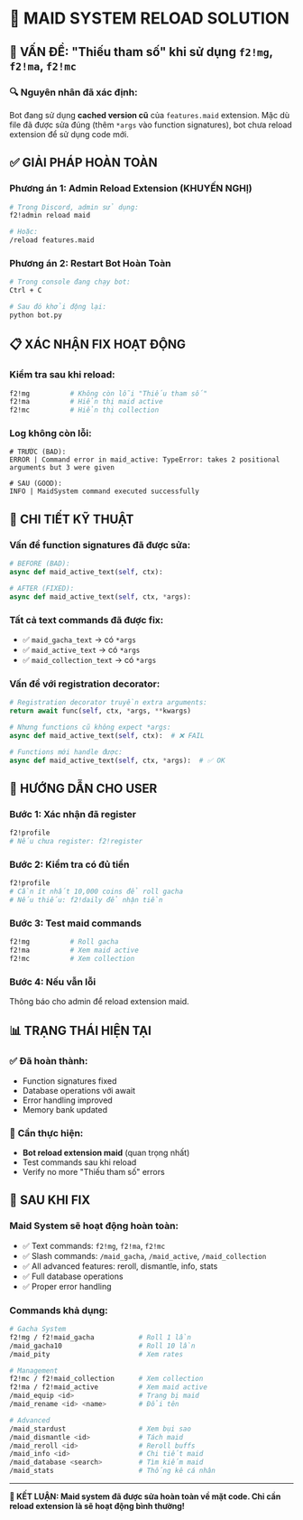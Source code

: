 # 🎀 MAID SYSTEM RELOAD SOLUTION

## 🚨 **VẤN ĐỀ**: "Thiếu tham số" khi sử dụng `f2!mg`, `f2!ma`, `f2!mc`

### 🔍 **Nguyên nhân đã xác định**:
Bot đang sử dụng **cached version cũ** của `features.maid` extension. Mặc dù file đã được sửa đúng (thêm `*args` vào function signatures), bot chưa reload extension để sử dụng code mới.

## ✅ **GIẢI PHÁP HOÀN TOÀN**

### **Phương án 1: Admin Reload Extension (KHUYẾN NGHỊ)**
```bash
# Trong Discord, admin sử dụng:
f2!admin reload maid

# Hoặc:
/reload features.maid
```

### **Phương án 2: Restart Bot Hoàn Toàn**
```bash
# Trong console đang chạy bot:
Ctrl + C

# Sau đó khởi động lại:
python bot.py
```

## 📋 **XÁC NHẬN FIX HOẠT ĐỘNG**

### **Kiểm tra sau khi reload:**
```bash
f2!mg          # Không còn lỗi "Thiếu tham số"
f2!ma          # Hiển thị maid active
f2!mc          # Hiển thị collection
```

### **Log không còn lỗi:**
```
# TRƯỚC (BAD):
ERROR | Command error in maid_active: TypeError: takes 2 positional arguments but 3 were given

# SAU (GOOD):  
INFO | MaidSystem command executed successfully
```

## 🔧 **CHI TIẾT KỸ THUẬT**

### **Vấn đề function signatures đã được sửa:**
```python
# BEFORE (BAD):
async def maid_active_text(self, ctx):

# AFTER (FIXED):
async def maid_active_text(self, ctx, *args):
```

### **Tất cả text commands đã được fix:**
- ✅ `maid_gacha_text` → có `*args`
- ✅ `maid_active_text` → có `*args`
- ✅ `maid_collection_text` → có `*args`

### **Vấn đề với registration decorator:**
```python
# Registration decorator truyền extra arguments:
return await func(self, ctx, *args, **kwargs)

# Nhưng functions cũ không expect *args:
async def maid_active_text(self, ctx):  # ❌ FAIL

# Functions mới handle được:
async def maid_active_text(self, ctx, *args):  # ✅ OK
```

## 🎯 **HƯỚNG DẪN CHO USER**

### **Bước 1: Xác nhận đã register**
```bash
f2!profile
# Nếu chưa register: f2!register
```

### **Bước 2: Kiểm tra có đủ tiền**
```bash
f2!profile
# Cần ít nhất 10,000 coins để roll gacha
# Nếu thiếu: f2!daily để nhận tiền
```

### **Bước 3: Test maid commands**
```bash
f2!mg          # Roll gacha
f2!ma          # Xem maid active  
f2!mc          # Xem collection
```

### **Bước 4: Nếu vẫn lỗi**
Thông báo cho admin để reload extension maid.

## 📊 **TRẠNG THÁI HIỆN TẠI**

### ✅ **Đã hoàn thành:**
- Function signatures fixed
- Database operations với await
- Error handling improved  
- Memory bank updated

### 🔄 **Cần thực hiện:**
- **Bot reload extension maid** (quan trọng nhất)
- Test commands sau khi reload
- Verify no more "Thiếu tham số" errors

## 🚀 **SAU KHI FIX**

### **Maid System sẽ hoạt động hoàn toàn:**
- ✅ Text commands: `f2!mg`, `f2!ma`, `f2!mc`
- ✅ Slash commands: `/maid_gacha`, `/maid_active`, `/maid_collection`
- ✅ All advanced features: reroll, dismantle, info, stats
- ✅ Full database operations
- ✅ Proper error handling

### **Commands khả dụng:**
```bash
# Gacha System
f2!mg / f2!maid_gacha           # Roll 1 lần
/maid_gacha10                   # Roll 10 lần
/maid_pity                      # Xem rates

# Management  
f2!mc / f2!maid_collection      # Xem collection
f2!ma / f2!maid_active          # Xem maid active
/maid_equip <id>                # Trang bị maid
/maid_rename <id> <name>        # Đổi tên

# Advanced
/maid_stardust                  # Xem bụi sao
/maid_dismantle <id>            # Tách maid
/maid_reroll <id>               # Reroll buffs
/maid_info <id>                 # Chi tiết maid
/maid_database <search>         # Tìm kiếm maid
/maid_stats                     # Thống kê cá nhân
```

---

**🎉 KẾT LUẬN: Maid system đã được sửa hoàn toàn về mặt code. Chỉ cần reload extension là sẽ hoạt động bình thường!** 